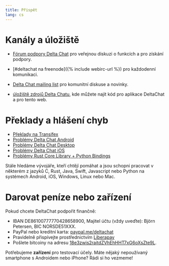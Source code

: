 ```yaml
---
title: Přispět
lang: cs
---
```


# Kanály a úložiště

- [Fórum podpory Delta Chat](https://support.delta.chat) pro veřejnou
diskuzi o funkcích a pro získání podpory.

- [#deltachat na freenode]({% include webirc-url %}) pro každodenní komunikaci.

- [Delta Chat mailing list](https://lists.codespeak.net/postorius/lists/delta.codespeak.net/) 
pro komunitní diskuse a novinky.

- [úložiště zdrojů Delta Chatu](https://github.com/deltachat/), kde můžete 
najít kód pro aplikace DeltaChat a pro tento web.

# Překlady a hlášení chyb

- [Překlady na Transifex](https://www.transifex.com/delta-chat/public/)
- [Problémy Delta Chat Android](https://github.com/deltachat/deltachat-android/issues)
- [Problémy Delta Chat Desktop](https://github.com/deltachat/deltachat-desktop/issues)
- [Problémy Delta Chat iOS](https://github.com/deltachat/deltachat-ios/issues)
- [Problémy Rust Core Library + Python Bindings](https://github.com/deltachat/deltachat-core-rust/issues)

Stále hledáme vývojáře, kteří chtějí pomáhat a jsou schopni pracovat v některém z jazyků 
C, Rust, Java, Swift, Javascript nebo Python na systémech Android, iOS, Windows, Linux nebo Mac.


# Darovat peníze nebo zařízení

Pokud chcete DeltaChat podpořit finančně:

- IBAN DE86100777770428658900, Majitel účtu (vždy uveďte): Björn Petersen, BIC NORSDE51XXX.
- PayPal nebo kreditní karta: [paypal.me/deltachat](https://paypal.me/deltachat/20)
- Pravidelně přispívejte prostřednictvím [Liberapay](https://liberapay.com/delta.chat/)
- Pošlete bitcoiny na adresu [18e3zwis2raitdZVhEhHHT7xG6oXsZte9L](bitcoin:18e3zwis2raitdZVhEhHHT7xG6oXsZte9L).

Potřebujeme **zařízení** pro testovací účely. Máte nějaký nepoužívaný smartphone s Androidem nebo iPhone?
Rádi si ho vezmeme!
